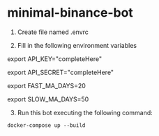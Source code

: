 # minimal-binance-bot

1. Create file named .envrc

2. Fill in the following environment variables

export API_KEY="completeHere"

export API_SECRET="completeHere"

export FAST_MA_DAYS=20

export SLOW_MA_DAYS=50

3. Run this bot executing the following command:

```
docker-compose up --build
```